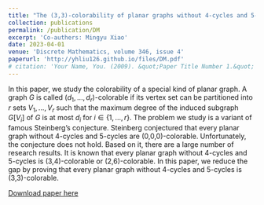 ```yaml
---
title: "The (3,3)-colorability of planar graphs without 4-cycles and 5-cycles"
collection: publications
permalink: /publication/DM
excerpt: 'Co-authers: Mingyu Xiao'
date: 2023-04-01
venue: 'Discrete Mathematics, volume 346, issue 4'
paperurl: 'http://yhliu126.github.io/files/DM.pdf'
# citation: 'Your Name, You. (2009). &quot;Paper Title Number 1.&quot; <i>Journal 1</i>. 1(1).'
---
```

In this paper, we study the colorability of a special kind of planar graph. 
A graph $G$ is called $(d_1,\dots,d_r)$-colorable if its vertex set can be partitioned into $r$ sets $V_1,\dots,V_r$ such that the maximum degree of the induced subgraph $G[V_i]$ of $G$ is at most $d_i$ for $i\in \{1,\dots,r\}$. 
The problem we study is a variant of famous Steinberg’s conjecture. Steinberg conjectured that every planar graph without 4-cycles and 5-cycles are (0,0,0)-colorable. Unfortunately, the conjecture does not hold. Based on it, there are a large number of research results. It is known that every planar graph without 4-cycles and 5-cycles is (3,4)-colorable or (2,6)-colorable. 
In this paper, we reduce the gap by proving that every planar graph without 4-cycles and 5-cycles is (3,3)-colorable.

[Download paper here](http://yhliu126.github.io/files/DM.pdf)

<!-- Recommended citation: Your Name, You. (2009). "Paper Title Number 1." <i>Journal 1</i>. 1(1). -->